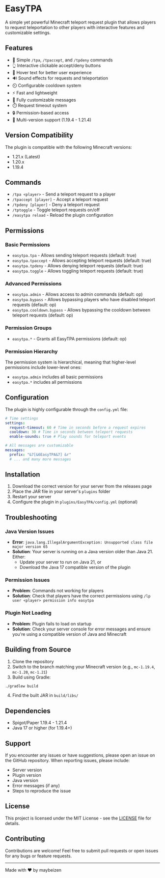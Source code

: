 # EasyTPA

A simple yet powerful Minecraft teleport request plugin that allows players to request teleportation to other players with interactive features and customizable settings.

## Features

- 🎯 Simple `/tpa`, `/tpaccept`, and `/tpdeny` commands
- 👆 Interactive clickable accept/deny buttons
- 💬 Hover text for better user experience
- 🔊 Sound effects for requests and teleportation
- ⏲️ Configurable cooldown system
- ⚡ Fast and lightweight
- 🎨 Fully customizable messages
- ⏱️ Request timeout system
- 🔒 Permission-based access
- 🔄 Multi-version support (1.19.4 - 1.21.4)

## Version Compatibility

The plugin is compatible with the following Minecraft versions:

- 1.21.x (Latest)
- 1.20.x
- 1.19.4

## Commands

- `/tpa <player>` - Send a teleport request to a player
- `/tpaccept [player]` - Accept a teleport request
- `/tpdeny [player]` - Deny a teleport request
- `/tptoggle` - Toggle teleport requests on/off
- `/easytpa reload` - Reload the plugin configuration

## Permissions

### Basic Permissions

- `easytpa.tpa` - Allows sending teleport requests (default: true)
- `easytpa.tpaccept` - Allows accepting teleport requests (default: true)
- `easytpa.tpdeny` - Allows denying teleport requests (default: true)
- `easytpa.toggle` - Allows toggling teleport requests (default: true)

### Advanced Permissions

- `easytpa.admin` - Allows access to admin commands (default: op)
- `easytpa.bypass` - Allows bypassing players who have disabled teleport requests (default: op)
- `easytpa.cooldown.bypass` - Allows bypassing the cooldown between teleport requests (default: op)

### Permission Groups

- `easytpa.*` - Grants all EasyTPA permissions (default: op)

### Permission Hierarchy

The permission system is hierarchical, meaning that higher-level permissions include lower-level ones:

- `easytpa.admin` includes all basic permissions
- `easytpa.*` includes all permissions

## Configuration

The plugin is highly configurable through the `config.yml` file:

```yaml
# Time settings
settings:
  request-timeout: 60 # Time in seconds before a request expires
  cooldown: 30 # Time in seconds between teleport requests
  enable-sounds: true # Play sounds for teleport events

# All messages are customizable
messages:
  prefix: "&7[&6EasyTPA&7] &r"
  # ... and many more messages
```

## Installation

1. Download the correct version for your server from the releases page
2. Place the JAR file in your server's `plugins` folder
3. Restart your server
4. Configure the plugin in `plugins/EasyTPA/config.yml` (optional)

## Troubleshooting

### Java Version Issues

- **Error**: `java.lang.IllegalArgumentException: Unsupported class file major version 65`
- **Solution**: Your server is running on a Java version older than Java 21. Either:
  - Update your server to run on Java 21, or
  - Download the Java 17 compatible version of the plugin

### Permission Issues

- **Problem**: Commands not working for players
- **Solution**: Check that players have the correct permissions using `/lp user <player> permission info easytpa`

### Plugin Not Loading

- **Problem**: Plugin fails to load on startup
- **Solution**: Check your server console for error messages and ensure you're using a compatible version of Java and Minecraft

## Building from Source

1. Clone the repository
2. Switch to the branch matching your Minecraft version (e.g., `mc-1.19.4`, `mc-1.20`, `mc-1.21`)
3. Build using Gradle:

```bash
./gradlew build
```

4. Find the built JAR in `build/libs/`

## Dependencies

- Spigot/Paper 1.19.4 - 1.21.4
- Java 17 or higher (for 1.19.4+)

## Support

If you encounter any issues or have suggestions, please open an issue on the GitHub repository. When reporting issues, please include:

- Server version
- Plugin version
- Java version
- Error messages (if any)
- Steps to reproduce the issue

## License

This project is licensed under the MIT License - see the [LICENSE](license) file for details.

## Contributing

Contributions are welcome! Feel free to submit pull requests or open issues for any bugs or feature requests.

---

Made with ❤️ by maybeizen
